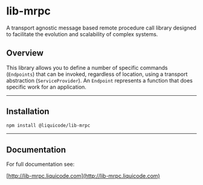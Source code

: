 
# lib-mrpc

A transport agnostic message based remote procedure call library designed to facilitate the
evolution and scalability of complex systems.

## Overview

This library allows you to define a number of specific commands (`Endpoints`) that can be
invoked, regardless of location, using a transport abstraction (`ServiceProvider`).
An `Endpoint` represents a function that does specific work for an application.


---

## Installation

```bash
npm install @liquicode/lib-mrpc
```

---

## Documentation

For full documentation see:

[http://lib-mrpc.liquicode.com](http://lib-mrpc.liquicode.com)
